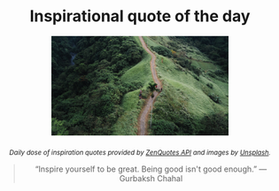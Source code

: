 
<div align="center">

# Inspirational quote of the day

<img src="./data/photo.jpeg" alt="Beautiful nature photo" width="320" height="180">

<sub><i>Daily dose of inspiration quotes provided by [ZenQuotes API](https://zenquotes.io/) and images by [Unsplash](https://unsplash.com/).</i></sub>


<blockquote>&ldquo;Inspire yourself to be great. Being good isn't good enough.&rdquo; &mdash; <footer>Gurbaksh Chahal</footer></blockquote>

</div>
